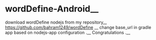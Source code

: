 # wordDefine-Android__
download wordDefine nodejs from my repository__
https://github.com/bahram1249/wordDefine __
change base_url in gradle app based on nodejs-app configuration .__
Congratulations .__
